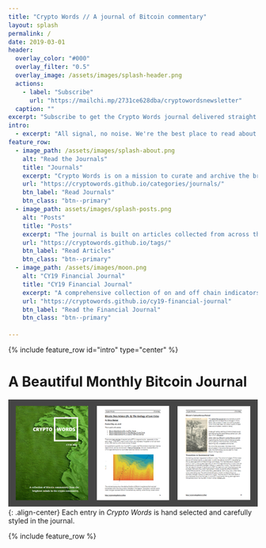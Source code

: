 ```yaml
---
title: "Crypto Words // A journal of Bitcoin commentary"
layout: splash
permalink: /
date: 2019-03-01
header:
  overlay_color: "#000"
  overlay_filter: "0.5"
  overlay_image: /assets/images/splash-header.png
  actions:
    - label: "Subscribe"
      url: "https://mailchi.mp/2731ce628dba/cryptowordsnewsletter"
  caption: ""
excerpt: "Subscribe to get the Crypto Words journal delivered straight to your inbox"
intro: 
  - excerpt: "All signal, no noise. We're the best place to read about Bitcoin."
feature_row:
  - image_path: /assets/images/splash-about.png
    alt: "Read the Journals"
    title: "Journals"
    excerpt: "Crypto Words is on a mission to curate and archive the brightest commentary on Bitcoin. We're producing a monthly journal and just getting started."
    url: "https://cryptowords.github.io/categories/journals/"
    btn_label: "Read Journals"
    btn_class: "btn--primary"
  - image_path: assets/images/splash-posts.png
    alt: "Posts"
    title: "Posts"
    excerpt: "The journal is built on articles collected from across the internet, from Twitter to Medium to essays, anywhere there's thoughtful commentary."
    url: "https://cryptowords.github.io/tags/"
    btn_label: "Read Articles"
    btn_class: "btn--primary"
  - image_path: /assets/images/moon.png
    alt: "CY19 Financial Journal"
    title: "CY19 Financial Journal"
    excerpt: "A comprehensive collection of on and off chain indicators and valuation models for Bitcoin."
    url: "https://cryptowords.github.io/cy19-financial-journal"
    btn_label: "Read the Financial Journal"
    btn_class: "btn--primary"

---
```


{% include feature_row id="intro" type="center" %}

# A Beautiful Monthly Bitcoin Journal
[![Journal Example for Home Page](/assets/images/splash-journal-image.png)](https://cryptowords.github.io/categories/journals/){: .align-center}
Each entry in *Crypto Words* is hand selected and carefully styled in the journal.  

{% include feature_row %}